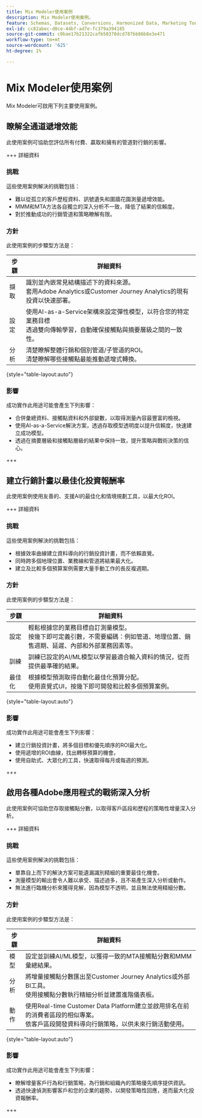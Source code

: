 ```yaml
---
title: Mix Modeler使用案例
description: Mix Modeler使用案例。
feature: Schemas, Datasets, Conversions, Harmonized Data, Marketing Touch Points, Models, Plans
exl-id: cc82abec-d0ce-44bf-ad7e-fc379a394185
source-git-commit: c0bae17b21322cafb50370dcd787bb86b8e3e471
workflow-type: tm+mt
source-wordcount: '625'
ht-degree: 1%

---
```


# Mix Modeler使用案例

Mix Modeler可啟用下列主要使用案例。

## 瞭解全通道遞增效能

此使用案例可協助您評估所有付費、贏取和擁有的管道對行銷的影響。

+++ 詳細資料

### 挑戰

這些使用案例解決的挑戰包括：

* 難以從孤立的客戶歷程資料、訊號遺失和圍牆花園測量遞增效能。
* MMM和MTA方法各自獨立的深入分析不一致，降低了結果的信賴度。
* 對於推動成功的行銷管道和策略瞭解有限。

### 方針

此使用案例的步驟型方法是：

| 步驟 | 詳細資料 |
|---|---|
| 擷取 | 識別並內嵌常見結構描述下的資料來源。 <br/>套用Adobe Analytics或Customer Journey Analytics的現有投資以快速部署。 |
| 設定 | 使用AI-as-a-Service架構來設定彈性模型，以符合您的特定業務目標<br/>透過雙向傳輸學習，自動確保接觸點與摘要層級之間的一致性。 |
| 分析 | 清楚瞭解整體行銷和個別管道/子管道的ROI。<br/>清楚瞭解哪些接觸點最能推動遞增式轉換。 |

{style="table-layout:auto"}


### 影響

成功實作此用途可能會產生下列影響：

* 合併彙總資料、接觸點資料和外部變數，以取得測量內容最豐富的檢視。
* 使用AI-as-a-Service解決方案，透過存取模型透明度以提升信賴度，快速建立成功模型。
* 透過在摘要層級和接觸點層級的結果中保持一致，提升策略與戰術決策的信心。

+++


## 建立行銷計畫以最佳化投資報酬率

此使用案例使用友善的、支援AI的最佳化和情境規劃工具，以最大化ROI。

+++ 詳細資料

### 挑戰

這些使用案例解決的挑戰包括：

* 根據效率曲線建立資料導向的行銷投資計畫，而不依賴直覺。
* 同時跨多個地理位置、業務線和管道將結果最大化。
* 建立及比較多個預算案例需要大量手動工作的長反複週期。


### 方針

此使用案例的步驟型方法是：

| 步驟 | 詳細資料 |
|---|---|
| 設定 | 輕鬆根據您的業務目標自訂測量模型。<br/>按幾下即可定義引數，不需要編碼：例如管道、地理位置、銷售週期、延遲、內部和外部業務因素等。 |
| 訓練 | 訓練已設定的AI/ML模型以學習最適合輸入資料的情況，從而提供最準確的結果。 |
| 最佳化 | 根據模型預測取得自動化最佳化預算分配。<br/>使用直覺式UI，按幾下即可開發和比較多個預算案例。 |

{style="table-layout:auto"}


### 影響

成功實作此用途可能會產生下列影響：

* 建立行銷投資計畫，將多個目標和優先順序的ROI最大化。
* 使用遞增的ROI曲線，找出轉移預算的機會。
* 使用自助式、大眾化的工具，快速取得每月或每週的預測。

+++

<!-- This use case is not supported with initial release

## Make data-driven inflight optimizations

This use case helps you to improve ROI weekly by assessing actual and forecasted performance to make inflight improvements.

+++ Details

### Challenges

The challenges this use case addresses are:

* Campaign performance is often slow, or lacks granularity need to confidently optimize.
* Messy, non-standardized data across dozens of channels and sources drives slow time to insight.
* No democratized access to tools and overreliance on select experts or external vendors, increasing turnaround times.



### Approach

The step based approach for this use case:

| Step | Details |
|---|---|
| Ingest | Ingest data in common schemas for easy model refreshes and reusability across Experience Platform applications.<br/>Streamline data piping, cleaning & QA with automated harmonization tools. |
| Refresh | Build and refresh AI/ML  models using a user-friendly, self-service platform.<br/>Get new results, including historic and forecasted ROIs by channel, on a weekly or monthly basis. |
| Optimize | Make rapid inflight optimizations by shifting spend across channels based on measured performance. |

{style="table-layout:auto"}


### Impact 

Successful implementation of this use can have the following impact:

* Maximize speed, scalability, and usability across measurement & analytic use cases with standardized data schemas and common data foundation.
* Rapidly make weekly or monthly inflight optimizations and maximize ROI with data-driven spend shifts that reflect best forecasted ROIs.

+++

-->

## 啟用各種Adobe應用程式的戰術深入分析

此使用案例可協助您存取接觸點分數，以取得客戶區段和歷程的策略性增量深入分析。

+++ 詳細資料

### 挑戰

這些使用案例解決的挑戰包括：

* 單靠自上而下的解決方案可能遺漏識別精細的重要最佳化機會。
* 測量模型的輸出會令人難以承受、描述過多，且不易產生深入分析或動作。
* 無法進行臨機分析來獲得見解，因為模型不透明，並且無法使用精細分數。


### 方針

此使用案例的步驟型方法是：

| 步驟 | 詳細資料 |
|---|---|
| 模型 | 設定並訓練AI/ML模型，以獲得一致的MTA接觸點分數和MMM彙總結果。 |
| 分析 | 將增量接觸點分數匯出至Customer Journey Analytics或外部BI工具。<br/>使用接觸點分數執行精細分析並建置進階儀表板。 |
| 動作 | 使用Real-time Customer Data Platform建立並啟用排名在前的消費者區段的相似專案。<br/>依客戶區段開發資料導向行銷策略，以供未來行銷活動使用。 |

{style="table-layout:auto"}


### 影響

成功實作此用途可能會產生下列影響：

* 瞭解增量客戶行為和行銷策略，為行銷和組織內的策略優先順序提供資訊。
* 透過快速偵測影響客戶和您的企業的趨勢，以開發策略性回應，進而最大化投資報酬率。


+++
